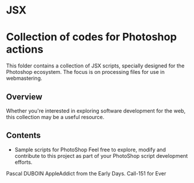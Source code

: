 # JSX


# Collection of codes for Photoshop actions

This folder contains a collection of JSX scripts, specially designed for the Photoshop ecosystem. The focus is on processing files for use in webmastering.

## Overview

Whether you're interested in exploring software development for the web, this collection may be a useful resource.

## Contents

- Sample scripts for PhotoShop
Feel free to explore, modify and contribute to this project as part of your PhotoShop script development efforts.

Pascal DUBOIN
AppleAddict from the Early Days.
Call-151 for Ever

